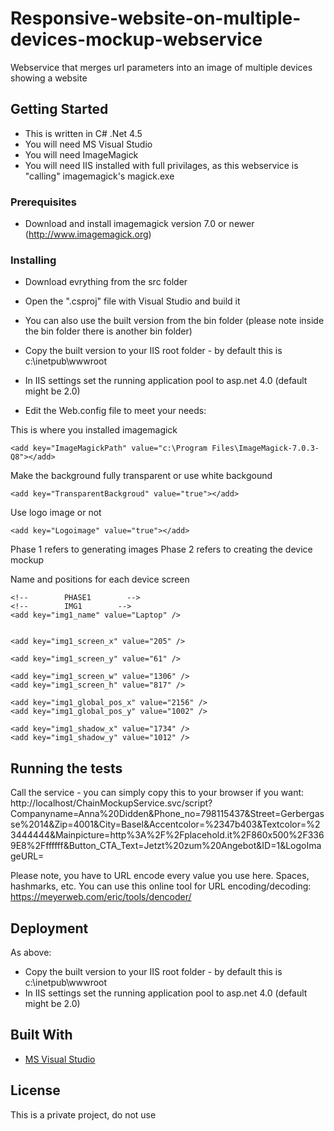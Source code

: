 # Responsive-website-on-multiple-devices-mockup-webservice
Webservice that merges url parameters into an image of multiple devices showing a website

## Getting Started

- This is written in C# .Net 4.5
- You will need MS Visual Studio
- You will need ImageMagick
- You will need IIS installed with full privilages, as this webservice is "calling" imagemagick's magick.exe

### Prerequisites

- Download and install imagemagick version 7.0 or newer (http://www.imagemagick.org)

### Installing

- Download evrything from the src folder
- Open the ".csproj" file with Visual Studio and build it
- You can also use the built version from the bin folder (please note inside the bin folder there is another bin folder)
- Copy the built version to your IIS root folder - by default this is c:\inetpub\wwwroot
- In IIS settings set the running application pool to asp.net 4.0 (default might be 2.0)

- Edit the Web.config file to meet your needs:

This is where you installed imagemagick

```
<add key="ImageMagickPath" value="c:\Program Files\ImageMagick-7.0.3-Q8"></add>

```

Make the background fully transparent or use white backgound

```
<add key="TransparentBackgroud" value="true"></add> 

```

Use logo image or not

```
<add key="Logoimage" value="true"></add> 

```

Phase 1 refers to generating images
Phase 2 refers to creating the device mockup

Name and positions for each device screen

```
<!--        PHASE1        -->
<!--        IMG1        -->
<add key="img1_name" value="Laptop" />


<add key="img1_screen_x" value="205" />

<add key="img1_screen_y" value="61" />

<add key="img1_screen_w" value="1306" />
<add key="img1_screen_h" value="817" />

<add key="img1_global_pos_x" value="2156" />
<add key="img1_global_pos_y" value="1002" />

<add key="img1_shadow_x" value="1734" />
<add key="img1_shadow_y" value="1012" />

```



## Running the tests

Call the service - you can simply copy this to your browser if you want:
http://localhost/ChainMockupService.svc/script?Companyname=Anna%20Didden&Phone_no=798115437&Street=Gerbergasse%2014&Zip=4001&City=Basel&Accentcolor=%2347b403&Textcolor=%23444444&Mainpicture=http%3A%2F%2Fplacehold.it%2F860x500%2F3369E8%2Fffffff&Button_CTA_Text=Jetzt%20zum%20Angebot&ID=1&LogoImageURL=

Please note, you have to URL encode every value you use here. Spaces, hashmarks, etc.
You can use this online tool for URL encoding/decoding: https://meyerweb.com/eric/tools/dencoder/

## Deployment

As above:
- Copy the built version to your IIS root folder - by default this is c:\inetpub\wwwroot
- In IIS settings set the running application pool to asp.net 4.0 (default might be 2.0)

## Built With

* [MS Visual Studio](https://www.visualstudio.com)

## License

This is a private project, do not use


